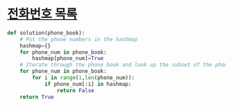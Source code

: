 # [전화번호 목록](https://school.programmers.co.kr/learn/courses/30/lessons/42577)
~~~python
def solution(phone_book):
    # Put the phone numbers in the hashmap
    hashmap={}
    for phone_num in phone_book:
        hashmap[phone_num]=True
    # Iterate through the phone book and look up the subset of the phone number
    for phone_num in phone_book:
        for i in range(1,len(phone_num)):
            if phone_num[:i] in hashmap:
                return False
    return True
~~~
